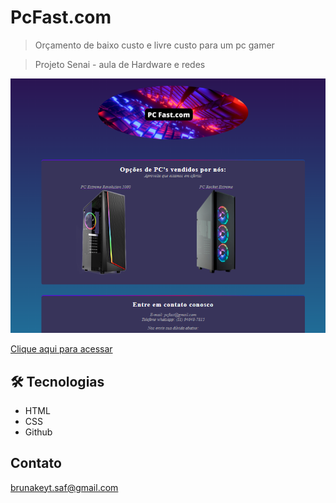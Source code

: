 # PcFast.com

> Orçamento de baixo custo e livre custo para um pc gamer

> Projeto Senai - aula de Hardware e redes

![preview](./preview.png)

[Clique aqui para acessar](https://brunakeyt.github.io/pcfast)

## 🛠 Tecnologias
- HTML
- CSS
- Github

## Contato

brunakeyt.saf@gmail.com
